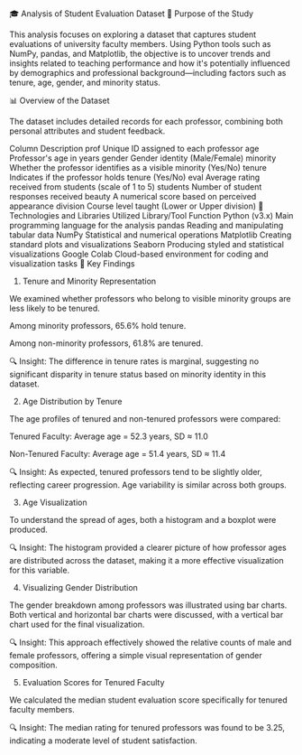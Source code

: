 🎓 Analysis of Student Evaluation Dataset
🧭 Purpose of the Study

This analysis focuses on exploring a dataset that captures student evaluations of university faculty members.
Using Python tools such as NumPy, pandas, and Matplotlib, the objective is to uncover trends and insights related to teaching performance and how it's potentially influenced by demographics and professional background—including factors such as tenure, age, gender, and minority status.

📊 Overview of the Dataset

The dataset includes detailed records for each professor, combining both personal attributes and student feedback.

Column	Description
prof	Unique ID assigned to each professor
age	Professor's age in years
gender	Gender identity (Male/Female)
minority	Whether the professor identifies as a visible minority (Yes/No)
tenure	Indicates if the professor holds tenure (Yes/No)
eval	Average rating received from students (scale of 1 to 5)
students	Number of student responses received
beauty	A numerical score based on perceived appearance
division	Course level taught (Lower or Upper division)
🧰 Technologies and Libraries Utilized
Library/Tool	Function
Python (v3.x)	Main programming language for the analysis
pandas	Reading and manipulating tabular data
NumPy	Statistical and numerical operations
Matplotlib	Creating standard plots and visualizations
Seaborn	Producing styled and statistical visualizations
Google Colab	Cloud-based environment for coding and visualization tasks
🧾 Key Findings
1. Tenure and Minority Representation

We examined whether professors who belong to visible minority groups are less likely to be tenured.

Among minority professors, 65.6% hold tenure.

Among non-minority professors, 61.8% are tenured.

🔍 Insight: The difference in tenure rates is marginal, suggesting no significant disparity in tenure status based on minority identity in this dataset.

2. Age Distribution by Tenure

The age profiles of tenured and non-tenured professors were compared:

Tenured Faculty: Average age = 52.3 years, SD ≈ 11.0

Non-Tenured Faculty: Average age = 51.4 years, SD ≈ 11.4

🔍 Insight: As expected, tenured professors tend to be slightly older, reflecting career progression. Age variability is similar across both groups.

3. Age Visualization

To understand the spread of ages, both a histogram and a boxplot were produced.

🔍 Insight: The histogram provided a clearer picture of how professor ages are distributed across the dataset, making it a more effective visualization for this variable.

4. Visualizing Gender Distribution

The gender breakdown among professors was illustrated using bar charts. Both vertical and horizontal bar charts were discussed, with a vertical bar chart used for the final visualization.

🔍 Insight: This approach effectively showed the relative counts of male and female professors, offering a simple visual representation of gender composition.

5. Evaluation Scores for Tenured Faculty

We calculated the median student evaluation score specifically for tenured faculty members.

🔍 Insight: The median rating for tenured professors was found to be 3.25, indicating a moderate level of student satisfaction.
